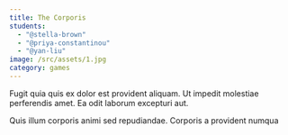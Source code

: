 ```yaml
---
title: The Corporis
students:
  - "@stella-brown"
  - "@priya-constantinou"
  - "@yan-liu"
image: /src/assets/1.jpg
category: games
---
```

Fugit quia quis ex dolor est provident aliquam. Ut impedit molestiae perferendis amet. Ea odit laborum excepturi aut.

Quis illum corporis animi sed repudiandae. Corporis a provident numqua